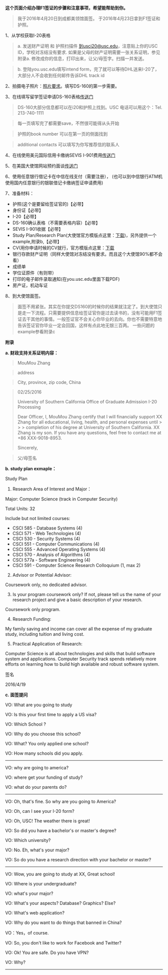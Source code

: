 **这个页面介绍办理F1签证的步骤和注意事项，希望能帮助到你。**

 > 我于2016年4月20日到成都美领馆面签。
 > 于2016年4月23日拿到F1签证和护照。

1、从学校获取I-20表格

> a. 发送财产证明 和 护照扫描件 到usci20@usc.edu，注意贴上你的USC ID，学校对冻结没有要求. 如果是父母的财产证明需要一张关系证明，参见 附录a. 修改成你的信息，打印出来，让父/母签字。扫描一并发送。 

> b. 登陆you.usc.edu填写intend form，完了就可以等待DHL送来I-20了，大部分人不会收到任何邮件告诉DHL track id

2、拍摄电子照片：[照片要求](http://www.mcdvisa.com/html/News/Focus/201417/1417110H.html)。填写DS-160的第一步需要。

3、在线填写留学签证申请DS-160表格[传送门](https://ceac.state.gov/genniv/)

> DS-160大部分信息都可以在i20和护照上找到。USC 电话可以用这个：Tel. 213-740-1111

> 每一页填写完了都需要save，不然很可能得从头开始

> 护照的book number 可以在第一页的侧面找到

> additional contacts 可以填写为你写推荐信的联系人 
	
4、在线使用美元国际信用卡缴纳SEVIS I-901费用[传送门](https://www.fmjfee.com/i901fee/)

5、在美国大使馆网站预约面谈[传送门](http://ustraveldocs.com/cn_zh/index.html)

6、使用任意银行借记卡在中信在线支付（需要注册）， (也可以到中信银行ATM机使用国内任意银行的银联借记卡缴纳签证申请费用)

7、准备材料：

 - 护照(这个是要留给签证官的)【必带】
 - 身份证【必带】
 - I-20【必带】
 - DS-160确认表格（不需要表格内容）【必带】
 - SEVIS I-901收据【必带】
 - Study Plan/Research Plan(大使馆官方模版点这里：[下载](http://photos.state.gov/libraries/china/240500/pdf/Study%20Plan.doc))，另外提供一个example,附录b,【必带】
 - CV(用你申请时候的CV就行，官方模版点这里：[下载](http://photos.state.gov/libraries/china/198266/suyu/Sample%20Resume.pdf)
 - 银行存款财产证明（同样大使馆对冻结没有要求。而且这个大使馆90%都不会看）
 - 成绩单
 - 学位证原件（有则带）
 - 打印的电子邮件录取通知(在you.usc.edu里面下载PDF)
 - 房产证，机动车证
 
8、到大使馆面签。
> 面签不用紧张。其实在你提交DS160的时候你的结果就注定了。到大使馆只是走一下流程。只需要提供信息给签证官你是过去读书的，没有可能用F1签证去干其他的事情。一般签证官不会关心你毕业的去向。你也不需要特意地告诉签证官你毕业一定会回国，这样有点此地无银三百两。
一些问题的example参看附录c

**附录**

**a. 财政支持关系证明内容：**
> MouMou Zhang

> address

> City, province, zip code, China

> 02/25/2016
> 
> 
> University of Southern California
> Office of Graduate Admission I-20 Processing
> 
> Dear Officer,
> I, MouMou Zhang certify that I will financially support XX Zhang for all educational, living, health, and personal expenses until > > > completion of his degree at University of Southern California. XX Zhang is my son.
> If you have any questions, feel free to contact me at +86 XXX-9018-8953.
> 
> Sincerely,

> 父/母签名

**b. study plan exmaple：**

Study Plan

1)	Research Area of Interest and Major：

Major: Computer Science (track in Computer Security) 

Total Units: 32

Include but not limited courses:

 - CSCI 585 - Database Systems (4)
 - CSCI 571 - Web Technologies (4)
 - CSCI 530 - Security Systems (4)
 - CSCI 551 - Computer Communications (4)
 - CSCI 555 - Advanced Operating Systems (4)
 - CSCI 570 - Analysis of Algorithms (4)
 - CSCI 577a - Software Engineering (4)
 - CSCI 591 - Computer Science Research Colloquium (1, max 2)

2)	Advisor or Potential Advisor: 

Coursework only, no dedicated advisor.

3)	Is your program coursework only? If not, please tell us the name of your research project and give a basic description of your research. 

Coursework only program. 

4)	Research Funding:

My family saving and income can cover all the expense of my graduate study, including tuition and living cost.

5)	Practical Application of Research:

Computer Science is all about technologies and skills that build software system and applications. Computer Security track spends relatively more efforts on learning how to build high available and robust software system.

签名

2016/4/19

**c. 面签提问**

VO: What are you going to study

VO: Is this your first time to apply a US visa?

VO: Which School ?

VO: Why do you choose this school?

VO: What? You only applied one school?

VO: How many schools did you apply.

-------------------------------------------------------------------------------------

VO: why are going to america?

VO: where get your funding of study?

VO: what do your parents do?

--------------------------------------------------------------------

VO: Oh, that's fine. So why are you going to America?

VO: Oh, can I see your I-20 form?

VO: Oh, USC! The weather there is great!

VO: So did you have a bachelor's or master's degree?

VO: Which university?

VO: No. Eh, what's your major?

VO: So do you have a research direction with your bachelor or master?

----------------------------------------------------------

VO: Wow, you are going to study at XX, Great school!

VO: Where is your undergraduate?

VO: what's your major?

VO: What's your aspects? Database? Graphics? Else?

VO: What's web application?

VO: Why do you want to do things that banned in China?

VO：Yes，of course.

VO: So, you don't like to work for Facebook and Twitter?

VO: Ok! You are safe. Do you have VPN?

VO: Why?

-----------------------------------------------------------------------


